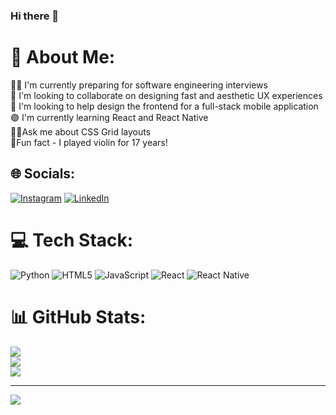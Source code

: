 ### Hi there 👋

# 💫 About Me:
🧑‍💻 I'm currently preparing for software engineering interviews<br>👬 I'm looking to collaborate on designing fast and aesthetic UX experiences<br>🤝 I'm looking to help design the frontend for a full-stack mobile application<br>🟣 I'm currently learning React and React Native<br>🧑‍🎨Ask me about CSS Grid layouts<br>🎻Fun fact - I played violin for 17 years!


## 🌐 Socials:
[![Instagram](https://img.shields.io/badge/Instagram-%23E4405F.svg?logo=Instagram&logoColor=white)](https://instagram.com/joeyholzman) [![LinkedIn](https://img.shields.io/badge/LinkedIn-%230077B5.svg?logo=linkedin&logoColor=white)](https://www.linkedin.com/in/joseph-holzman-36292520a/) 

# 💻 Tech Stack:
![Python](https://img.shields.io/badge/python-3670A0?style=for-the-badge&logo=python&logoColor=ffdd54) ![HTML5](https://img.shields.io/badge/html5-%23E34F26.svg?style=for-the-badge&logo=html5&logoColor=white) ![JavaScript](https://img.shields.io/badge/javascript-%23323330.svg?style=for-the-badge&logo=javascript&logoColor=%23F7DF1E) ![React](https://img.shields.io/badge/react-%2320232a.svg?style=for-the-badge&logo=react&logoColor=%2361DAFB) ![React Native](https://img.shields.io/badge/react_native-%2320232a.svg?style=for-the-badge&logo=react&logoColor=%2361DAFB)
# 📊 GitHub Stats:
![](https://github-readme-stats.vercel.app/api?username=joeyholzman&theme=dark&hide_border=false&include_all_commits=false&count_private=false)<br/>
![](https://github-readme-streak-stats.herokuapp.com/?user=joeyholzman&theme=dark&hide_border=false)<br/>
![](https://github-readme-stats.vercel.app/api/top-langs/?username=joeyholzman&theme=dark&hide_border=false&include_all_commits=false&count_private=false&layout=compact)

---
[![](https://visitcount.itsvg.in/api?id=joeyholzman&icon=0&color=0)](https://visitcount.itsvg.in)

<!-- Proudly created with GPRM ( https://gprm.itsvg.in ) -->
